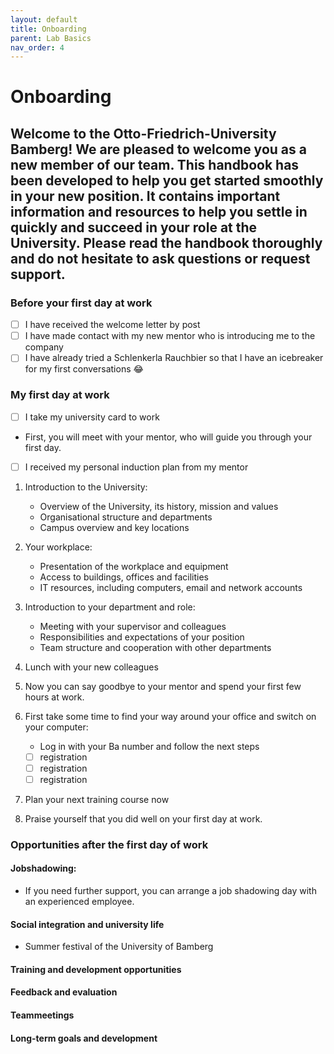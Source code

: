 ```yaml
---
layout: default
title: Onboarding
parent: Lab Basics
nav_order: 4
---
```


# Onboarding

## Welcome to the Otto-Friedrich-University Bamberg! We are pleased to welcome you as a new member of our team. This handbook has been developed to help you get started smoothly in your new position. It contains important information and resources to help you settle in quickly and succeed in your role at the University. Please read the handbook thoroughly and do not hesitate to ask questions or request support.

### Before your first day at work
- [ ] I have received the welcome letter by post
- [ ] I have made contact with my new mentor who is introducing me to the company
- [ ] I have already tried a Schlenkerla Rauchbier so that I have an icebreaker for my first conversations :joy:

### My first day at work 
- [ ] I take my university card to work 
- First, you will meet with your mentor, who will guide you through your first day. 
- [ ] I received my personal induction plan from my mentor
1. Introduction to the University:
	- Overview of the University, its history, mission and values
	- Organisational structure and departments
	- Campus overview and key locations

2. Your workplace:
	- Presentation of the workplace and equipment
	- Access to buildings, offices and facilities
	- IT resources, including computers, email and network accounts

3. Introduction to your department and role: 
	- Meeting with your supervisor and colleagues
	- Responsibilities and expectations of your position
	- Team structure and cooperation with other departments

4. Lunch with your new colleagues 

5. Now you can say goodbye to your mentor and spend your first few hours at work. 

6. First take some time to find your way around your office and switch on your computer: 
	- Log in with your Ba number and follow the next steps 
	- [ ] registration 
	- [ ] registration 
	- [ ] registration 

7. Plan your next training course now

8. Praise yourself that you did well on your first day at work. 

### Opportunities after the first day of work 

#### Jobshadowing: 
- If you need further support, you can arrange a job shadowing day with an experienced employee. 

#### Social integration and university life
- Summer festival of the University of Bamberg 

#### Training and development opportunities

#### Feedback and evaluation

#### Teammeetings

#### Long-term goals and development



